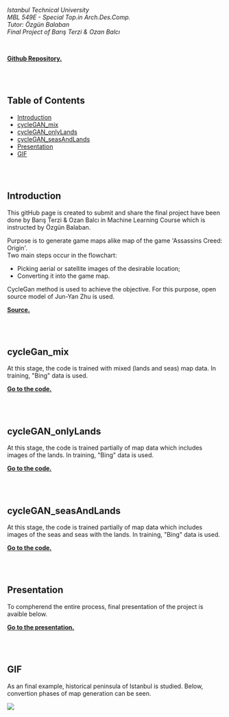*Istanbul Technical University  
MBL 549E - Special Top.in Arch.Des.Comp. <br/>
Tutor: Özgün Balaban <br/>
Final Project of Barış Terzi & Ozan Balcı* 

<br/>

**[Github Repository.](https://github.com/balciozan/cycleGAN_GameMapGenerator)**

<br/>

<br/>

## Table of Contents  
* [Introduction](#introduction)  
* [cycleGAN_mix](#cycleGAN_mix)  
* [cycleGAN_onlyLands](#cycleGAN_onlyLands)  
* [cycleGAN_seasAndLands](#cycleGAN_seasAndLands)
* [Presentation](#presentation)
* [GIF](#gif)




<br/>

<br/>  

## Introduction  
This gitHub page is created to submit and share the final project have been done by Barış Terzi & Ozan Balcı in Machine Learning Course which is instructed by Özgün Balaban.

Purpose is to generate game maps alike map of the game 'Assassins Creed: Origin'. <br/>
Two main steps occur in the flowchart: <br/>
- Picking aerial or satellite images of the desirable location;
- Converting it into the game map.

CycleGan method is used to achieve the objective. For this purpose, open source model of Jun-Yan Zhu is used.

**[Source.](https://junyanz.github.io/CycleGAN/)**

<br/>

<br/>

## cycleGan_mix  
At this stage, the code is trained with mixed (lands and seas) map data. In training, "Bing" data is used.

**[Go to the code.](https://github.com/balciozan/cycleGAN_GameMapGenerator/tree/master/cycleGAN_mix)**

<br/>

<br/>

## cycleGAN_onlyLands  
At this stage, the code is trained partially of map data which includes images of the lands. In training, "Bing" data is used.

**[Go to the code.](https://github.com/balciozan/cycleGAN_GameMapGenerator/tree/master/cycleGAN_onlyLands/real2game)**  

<br/>

<br/>

## cycleGAN_seasAndLands  
At this stage, the code is trained partially of map data which includes images of the seas and seas with the lands. In training, "Bing" data is used.


**[Go to the code.](https://github.com/balciozan/cycleGAN_GameMapGenerator/tree/master/cycleGAN_seasAndLands/real2game)**  

<br/>

<br/>

## Presentation  
To compherend the entire process, final presentation of the project is avaible below.


**[Go to the presentation.](https://github.com/balciozan/cycleGAN_GameMapGenerator/tree/master/Presentation)** 

<br/>

<br/>

## GIF  
As an final example, historical peninsula of Istanbul is studied. Below, convertion phases of map generation can be seen.

![](historicalpeninsula_istanbul.gif)
